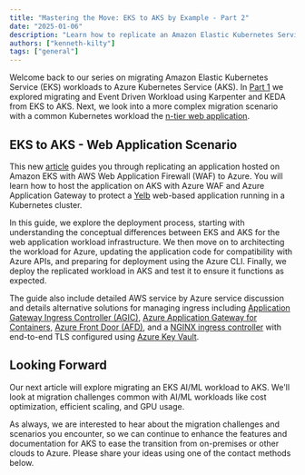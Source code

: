 ```yaml
---
title: "Mastering the Move: EKS to AKS by Example - Part 2"
date: "2025-01-06"
description: "Learn how to replicate an Amazon Elastic Kubernetes Service (EKS) web application with AWS Web Application Firewall (WAF) using Azure Web Application Firewall (WAF) and Azure Application Gateway in Azure Kubernetes Service (AKS)"
authors: ["kenneth-kilty"]
tags: ["general"]
---
```


Welcome back to our series on migrating Amazon Elastic Kubernetes Service (EKS) workloads to Azure Kubernetes Service (AKS). In [Part 1](https://blog.aks.azure.com/2024/08/01/eks-to-aks-series-part1) we explored migrating and Event Driven Workload using Karpenter and KEDA from EKS to AKS. Next, we look into a more complex migration scenario with a common Kubernetes workload the [n-tier web application](https://learn.microsoft.com/azure/architecture/guide/architecture-styles/n-tier).

<!-- truncate -->

## EKS to AKS - Web Application Scenario

This new [article](https://learn.microsoft.com/azure/aks/eks-web-overview) guides you through replicating an application hosted on Amazon EKS with AWS Web Application Firewall (WAF) to Azure. You will learn how to host the application on AKS with Azure WAF and Azure Application Gateway to protect a [Yelb](https://github.com/mreferre/yelb/) web-based application running in a Kubernetes cluster.

In this guide, we explore the deployment process, starting with understanding the conceptual differences between EKS and AKS for the web application workload infrastructure. We then move on to architecting the workload for Azure, updating the application code for compatibility with Azure APIs, and preparing for deployment using the Azure CLI. Finally, we deploy the replicated workload in AKS and test it to ensure it functions as expected.

The guide also include detailed AWS service by Azure service discussion and details alternative solutions for managing ingress including [Application Gateway Ingress Controller (AGIC)](https://learn.microsoft.com/azure/application-gateway/ingress-controller-overview), [Azure Application Gateway for Containers](https://learn.microsoft.com/azure/application-gateway/for-containers/overview), [Azure Front Door (AFD)](https://learn.microsoft.com/azure/frontdoor/front-door-overview), and a [NGINX ingress controller](https://github.com/kubernetes/ingress-nginx) with end-to-end TLS configured using [Azure Key Vault](https://learn.microsoft.com/azure/key-vault/general/basic-concepts).

## Looking Forward

Our next article will explore migrating an EKS AI/ML workload to AKS. We'll look at migration challenges common with AI/ML workloads like cost optimization, efficient scaling, and GPU usage.

As always, we are interested to hear about the migration challenges and scenarios you encounter, so we can continue to enhance the features and documentation for AKS to ease the transition from on-premises or other clouds to Azure. Please share your ideas using one of the contact methods below.
